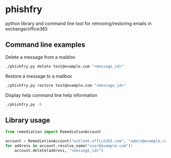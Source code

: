 # phishfry
python library and command line tool for remvoing/restoring emails in exchange/office365

## Command line examples
Delete a message from a maiblox
```bash
./phishfry.py delete test@example.com "<message_id>"
```

Restore a message to a mailbox
```bash
./phishfry.py restore test@example.com "<message_id>"
```

Display help command line help information
```bash
./phishfry.py -h
```

## Library usage
```python
from remediation import RemediationAccount

account = RemediationAccount("outlook.office365.com", "admin@example.com", "password123")
for address in account.resolve_name("user@example.com"):
    account.delete(address, "<message_id>")
```
